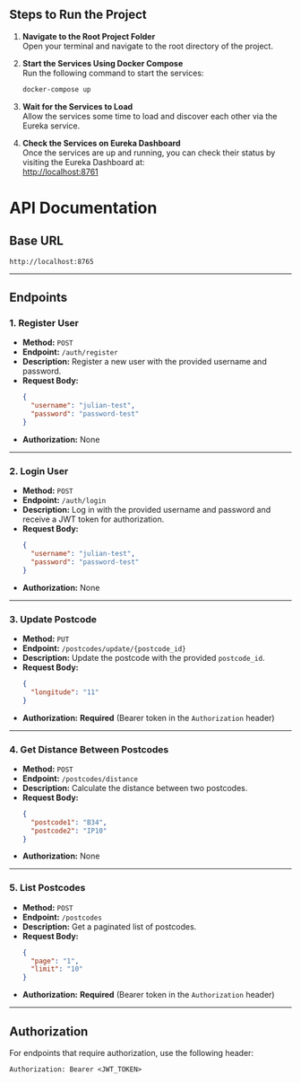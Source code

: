 ## Steps to Run the Project

1. **Navigate to the Root Project Folder**  
   Open your terminal and navigate to the root directory of the project.

2. **Start the Services Using Docker Compose**  
   Run the following command to start the services:
   ```bash
   docker-compose up
   ```

3. **Wait for the Services to Load**  
   Allow the services some time to load and discover each other via the Eureka service.

4. **Check the Services on Eureka Dashboard**  
   Once the services are up and running, you can check their status by visiting the Eureka Dashboard at:  
   [http://localhost:8761](http://localhost:8761)

# API Documentation

## Base URL
`http://localhost:8765`

---

## Endpoints

### 1. **Register User**
- **Method:** `POST`
- **Endpoint:** `/auth/register`
- **Description:** Register a new user with the provided username and password.
- **Request Body:**
    ```json
    {
      "username": "julian-test",
      "password": "password-test"
    }
    ```
- **Authorization:** None

---

### 2. **Login User**
- **Method:** `POST`
- **Endpoint:** `/auth/login`
- **Description:** Log in with the provided username and password and receive a JWT token for authorization.
- **Request Body:**
    ```json
    {
      "username": "julian-test",
      "password": "password-test"
    }
    ```
- **Authorization:** None

---

### 3. **Update Postcode**
- **Method:** `PUT`
- **Endpoint:** `/postcodes/update/{postcode_id}`
- **Description:** Update the postcode with the provided `postcode_id`. 
- **Request Body:**
    ```json
    {
      "longitude": "11"
    }
    ```
- **Authorization:** **Required** (Bearer token in the `Authorization` header)

---

### 4. **Get Distance Between Postcodes**
- **Method:** `POST`
- **Endpoint:** `/postcodes/distance`
- **Description:** Calculate the distance between two postcodes.
- **Request Body:**
    ```json
    {
      "postcode1": "B34",
      "postcode2": "IP10"
    }
    ```
- **Authorization:** None

---

### 5. **List Postcodes**
- **Method:** `POST`
- **Endpoint:** `/postcodes`
- **Description:** Get a paginated list of postcodes.
- **Request Body:**
    ```json
    {
      "page": "1",
      "limit": "10"
    }
    ```
- **Authorization:** **Required** (Bearer token in the `Authorization` header)

---

## Authorization

For endpoints that require authorization, use the following header:

```http
Authorization: Bearer <JWT_TOKEN>
